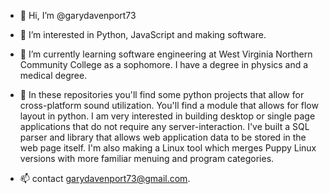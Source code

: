 - 👋 Hi, I’m @garydavenport73
- 👀 I’m interested in Python, JavaScript and making software.
- 🌱 I’m currently learning software engineering at West Virginia Northern Community College as a sophomore.  I have a degree in physics and a medical degree.
- 💞️ In these repositories you'll find some python projects that allow for cross-platform sound utilization.  You'll find a module that allows for flow layout in python.  I am very interested in building desktop or single page applications that do not require any server-interaction.  I've built a SQL parser and library that allows web application data to be stored in the web page itself.  I'm also making a Linux tool which merges Puppy Linux versions with more familiar menuing and program categories.  

- 📫 contact garydavenport73@gmail.com.

<!---
garydavenport73/garydavenport73 is a ✨ special ✨ repository because its `README.md` (this file) appears on your GitHub profile.
You can click the Preview link to take a look at your changes.
--->
